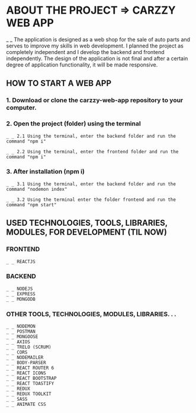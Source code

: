 # ABOUT THE PROJECT => CARZZY WEB APP
_ _ The application is designed as a web shop for the sale of auto parts and serves to improve my skills in web development.
I planned the project as completely independent and I develop the backend and frontend independently.
The design of the application is not final and after a certain degree of application functionality, it will be made responsive.

## HOW TO START A WEB APP
### 1. Download or clone the carzzy-web-app repository to your computer.
### 2. Open the project (folder) using the terminal
    _ _ 2.1 Using the terminal, enter the backend folder and run the command "npm i"

    _ _ 2.2 Using the terminal, enter the frontend folder and run the command "npm i"

### 3. After installation (npm i)
    _ _ 3.1 Using the terminal, enter the backend folder and run the command "nodemon index"

    _ _ 3.2 Using the terminal enter the folder frontend and run the command "npm start"

## USED TECHNOLOGIES, TOOLS, LIBRARIES, MODULES, FOR DEVELOPMENT (TIL NOW)
### FRONTEND 
    _ _ REACTJS
### BACKEND 
    _ _ NODEJS
    _ _ EXPRESS
    _ _ MONGODB

### OTHER TOOLS, TECHNOLOGIES, MODULES, LIBRARIES. . .
    _ _ NODEMON
    _ _ POSTMAN
    _ _ MONGOOSE
    _ _ AXIOS
    _ _ TRELO (SCRUM)
    _ _ CORS
    _ _ NODEMAILER
    _ _ BODY-PARSER
    _ _ REACT ROUTER 6
    _ _ REACT ICONS
    _ _ REACT BOOTSTRAP
    _ _ REACT TOASTIFY
    _ _ REDUX
    _ _ REDUX TOOLKIT
    _ _ SASS
    _ _ ANIMATE CSS
